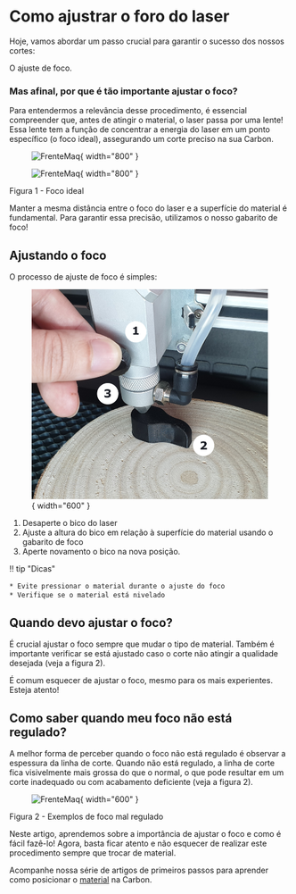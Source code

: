 # Como ajustrar o foro do laser

Hoje, vamos abordar um passo crucial para garantir o sucesso dos nossos cortes:

O ajuste de foco.

### Mas afinal, por que é tão importante ajustar o foco?

Para entendermos a relevância desse procedimento, é essencial compreender que, antes de atingir o material, o laser passa por uma lente! Essa lente tem a função de concentrar a energia do laser em um ponto específico (o foco ideal), assegurando um corte preciso na sua Carbon.

<figure markdown="span">

  ![FrenteMaq](../images/laser-cabeçote-light.png#only-light){ width="800" }
  <figcaption></figcaption>

  ![FrenteMaq](../images/laser-cabeçote-dark.png#only-dark){ width="800" }
  <figcaption></figcaption>

</figure>

Figura 1 - Foco ideal

Manter a mesma distância entre o foco do laser e a superfície do material é fundamental. Para garantir essa precisão, utilizamos o nosso gabarito de foco!

## Ajustando o foco

O processo de ajuste de foco é simples:

<figure markdown="span">

  ![FrenteMaq](../images/ajuste-foco.png){ width="600" }
  <figcaption></figcaption>

</figure>

1. Desaperte o bico do laser
2. Ajuste a altura do bico em relação à superfície do material usando o gabarito de foco
3. Aperte novamento o bico na nova posição.

!! tip "Dicas"
    
    * Evite pressionar o material durante o ajuste do foco
    * Verifique se o material está nivelado

## Quando devo ajustar o foco?

É crucial ajustar o foco sempre que mudar o tipo de material. Também é importante verificar se está ajustado caso o corte não atingir a qualidade desejada (veja a figura 2).

É comum esquecer de ajustar o foco, mesmo para os mais experientes. Esteja atento!

## Como saber quando meu foco não está regulado?

A melhor forma de perceber quando o foco não está regulado é observar a espessura da linha de corte. Quando não está regulado, a linha de corte fica visivelmente mais grossa do que o normal, o que pode resultar em um corte inadequado ou com acabamento deficiente (veja a figura 2).

<figure markdown="span">

  ![FrenteMaq](../images/difrenças-foco.png){ width="600" }
  <figcaption></figcaption>

</figure>

Figura 2 - Exemplos de foco mal regulado

Neste artigo, aprendemos sobre a importância de ajustar o foco e como é fácil fazê-lo! Agora, basta ficar atento e não esquecer de realizar este procedimento sempre que trocar de material.

Acompanhe nossa série de artigos de primeiros passos para aprender como posicionar o [material] na Carbon.

[material]: https://gadgetpluskdb.github.io/Carbon-FAQS/manual/primeiros-trabalhos/material/